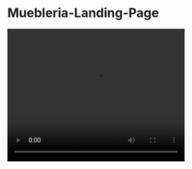 # Muebleria-Landing-Page
<video autoplay="autoplay" loop="loop" width="400" height="300"> 
    <source src="https://github.com/macknilan/Muebleria-Landing-Page/blob/master/video.mp4"></source> 
    <source src="https://github.com/macknilan/Muebleria-Landing-Page/blob/master/video.webm"></source> 
</video>

